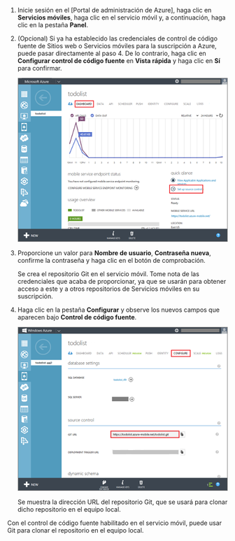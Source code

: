 
1. Inicie sesión en el [Portal de administración de Azure], haga clic en **Servicios móviles**, haga clic en el servicio móvil y, a continuación, haga clic en la pestaña **Panel**.

2. (Opcional) Si ya ha establecido las credenciales de control de código fuente de Sitios web o Servicios móviles para la suscripción a Azure, puede pasar directamente al paso 4. De lo contrario, haga clic en **Configurar control de código fuente** en **Vista rápida** y haga clic en **Sí** para confirmar.

	![Configurar el control de código fuente](./media/mobile-services-enable-source-control/mobile-setup-source-control.png)

3. Proporcione un valor para **Nombre de usuario**, **Contraseña nueva**, confirme la contraseña y haga clic en el botón de comprobación.

	Se crea el repositorio Git en el servicio móvil. Tome nota de las credenciales que acaba de proporcionar, ya que se usarán para obtener acceso a este y a otros repositorios de Servicios móviles en su suscripción.

4. Haga clic en la pestaña **Configurar** y observe los nuevos campos que aparecen bajo **Control de código fuente**.

	![Configurar el control de código fuente](./media/mobile-services-enable-source-control/mobile-source-control-configure.png)

	Se muestra la dirección URL del repositorio Git, que se usará para clonar dicho repositorio en el equipo local.

Con el control de código fuente habilitado en el servicio móvil, puede usar Git para clonar el repositorio en el equipo local.
 

<!---HONumber=Oct15_HO3-->